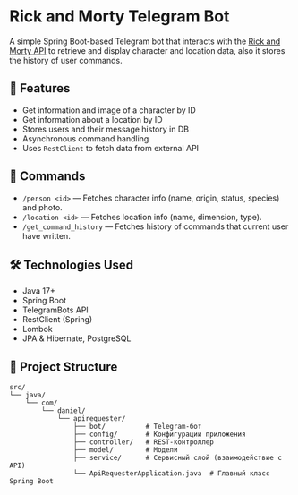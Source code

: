 # Rick and Morty Telegram Bot

A simple Spring Boot-based Telegram bot that interacts with the [Rick and Morty API](https://rickandmortyapi.com) to retrieve and display character and location data, also it stores the history of user commands.

## 🚀 Features

- Get information and image of a character by ID
- Get information about a location by ID
- Stores users and their message history in DB
- Asynchronous command handling
- Uses `RestClient` to fetch data from external API

## 📜 Commands

- `/person <id>` — Fetches character info (name, origin, status, species) and photo.
- `/location <id>` — Fetches location info (name, dimension, type).
- `/get_command_history` — Fetches history of commands that current user have written.

## 🛠️ Technologies Used

- Java 17+
- Spring Boot
- TelegramBots API
- RestClient (Spring)
- Lombok
- JPA & Hibernate, PostgreSQL

## 🧠 Project Structure

```
src/
└── java/
    └── com/
        └── daniel/
            └── apirequester/
                ├── bot/          # Telegram-бот
                ├── config/       # Конфигурации приложения
                ├── controller/   # REST-контроллер
                ├── model/        # Модели
                ├── service/      # Сервисный слой (взаимодействие с API)
                └── ApiRequesterApplication.java  # Главный класс Spring Boot

```
